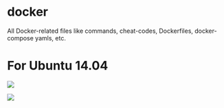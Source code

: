 # docker
All Docker-related files like commands, cheat-codes, Dockerfiles, docker-compose yamls, etc.

# For Ubuntu 14.04
[![](https://images.microbadger.com/badges/version/raseel/ubuntu-trusty.svg)](https://microbadger.com/images/raseel/ubuntu-trusty "Get your own version badge on microbadger.com")

[![](https://images.microbadger.com/badges/image/raseel/ubuntu-trusty.svg)](https://microbadger.com/images/raseel/ubuntu-trusty "Get your own image badge on microbadger.com")
